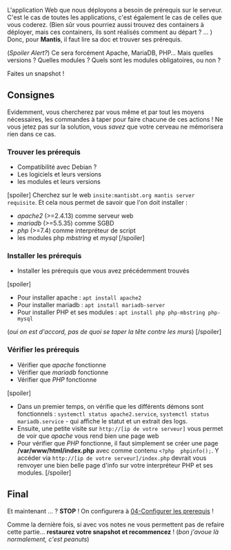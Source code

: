 L'application Web que nous déployons a besoin de prérequis sur le serveur. C'est le cas de toutes les applications, c'est également le cas de celles que vous coderez.  (Bien sûr vous pourriez aussi trouvez des containers à déployer, mais ces containers, ils sont réalisés comment au départ ? … )  Donc, pour **Mantis**, il faut lire sa doc et trouver ses prérequis.  

(_Spoiler Alert?_) Ce sera forcément Apache, MariaDB, PHP…  Mais quelles versions ? Quelles modules ? Quels sont les modules obligatoires, ou non ?

<div class="astuce">Faites un snapshot !</div>

## Consignes
Evidemment, vous chercherez par vous même et par tout les moyens nécessaires, les commandes à taper pour faire chacune de ces actions ! Ne vous jetez pas sur la solution, vous _savez_ que votre cerveau ne mémorisera rien dans ce cas.
### Trouver les prérequis
 - Compatibilité avec Debian ?
 - Les logiciels et leurs versions
 - les modules et leurs versions

[spoiler]
Cherchez sur le web `insite:mantisbt.org mantis server requisite`. Et cela nous permet de savoir que l'on doit installer :
 +  _apache2_ (>=2.4.13) comme serveur web
 + _mariadb_ (>=5.5.35) comme SGBD
 + _php_ (>=7.4) comme interpréteur de script
 + les modules php _mbstring_ et _mysql_ 
[/spoiler]

### Installer les prérequis
 - Installer les prérequis que vous avez précédemment trouvés

[spoiler]
 - Pour installer apache : `apt install apache2`
 - Pour installer mariadb : `apt install mariadb-server`
 - Pour installer PHP et ses modules : `apt install php php-mbstring php-mysql`

(_oui on est d'accord, pas de quoi se taper la tête contre les murs_)
[/spoiler]

### Vérifier les prérequis
 - Vérifier que _apache_ fonctionne
 - Vérifier que _mariadb_ fonctionne
 - Vérifier que _PHP_ fonctionne

[spoiler]
 - Dans un premier temps, on vérifie que les différents démons sont fonctionnels : `systemctl status apache2.service`, `systemctl status mariadb.service` - qui affiche le statut et un extrait des logs.
 - Ensuite, une petite visite sur `http://[ip de votre serveur]` vous permet de voir que _apache_ vous rend bien une page web
 - Pour vérifier que _PHP_ fonctionne, il faut simplement se créer une page **/var/www/html/index.php** avec comme contenu `<?php  phpinfo();`. Y accéder via `http://[ip de votre serveur]/index.php` devrait vous renvoyer une bien belle page d'info sur votre interpréteur PHP et ses modules.
[/spoiler]

## Final
Et maintenant ... ? **STOP** ! On configurera à [04-Configurer les prerequis](./CoursApache/Chapitres/04-Configurer%20les%20prerequis.md) !

Comme la dernière fois, si avec vos notes ne vous permettent pas de refaire cette partie... **restaurez votre snapshot et recommencez** ! (_bon j'avoue là normalement, c'est peanuts_)

